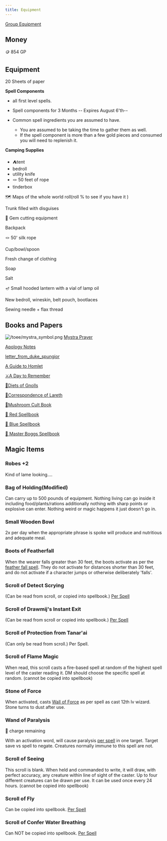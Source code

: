 ```yaml
---
title: Equipment
---
```


[Group Equipment](https://docs.google.com/spreadsheets/d/19n1yl4AQ1JiV64LYY_idK_FN5MMfU6MtAT0bgjfwm5c/edit#gid=2084483276)

## Money

🪙 854 GP

## Equipment

20 Sheets of paper

**Spell Components**

- all first level spells.

- Spell components for 3 Months -- Expires August 6'th-- 

- Common spell ingredients you are assumed to have. 
	- You are assumed to be taking the time to gather them as well. 
	- If the spell component is more than a few gold pieces and consumed you will need to replenish it. 

**Camping Supplies**

- ⛺tent
- bedroll
- utility knife
- 🪢  50 feet of rope
- tinderbox

🗺️ Maps of the whole world roll(roll % to see if you have it )

Trunk filled with disguises

💎 Gem cutting equipment

Backpack

🪢 50' silk rope

Cup/bowl/spoon

Fresh change of clothing

Soap

Salt

🪔 Small hooded lantern with a vial of lamp oil

New bedroll, wineskin, belt pouch, bootlaces

Sewing needle + flax thread

## Books and Papers

![/toee/mystra_symbol.png](/toee/mystra_symbol.png) [Mystra Prayer](/toee/papers/mystra_prayer)

[Apology Notes](/toee/papers/apology_notes)

[letter_from_duke_spungior](/toee/papers/letter_from_duke_spungior) 

[A Guide to Homlet](/toee/books/guide_to_homlet)

[⚔️A Day to Remember](/toee/books/a_day_to_remember)

[🐾Diets of Gnolls](/toee/books/diets_of_gnolls)

[🍄Correspondence of Lareth](/toee/books/correspondence_of_lareth)

[🍄Mushroom Cult Book](https://scottjbennett.com/toee/mushroom_cult_book)

[📕 Red Spellbook](https://scottjbennett.com/toee/red_spellbook/)

[📘 Blue Spellbook](https://scottjbennett.com/toee/blue_spellbook/)


[📗 Master Boggs Spellbook](https://scottjbennett.com/toee/master_boggs_spellbook/)

## Magic Items

### Robes +2

Kind of lame looking....

### Bag of Holding(Modified)

Can carry up to 500 pounds of equipment. Nothing living can go inside it including food/plants/rations additionally nothing with sharp points or explosive can enter. Nothing weird or magic happens it just doesn't go in. 

### Small Wooden Bowl

2x per day when the appropriate phrase is spoke will produce and nutritious and adequate meal.

### Boots of Featherfall

When the wearer falls greater than 30 feet, the boots activate as per the [feather fall spell](https://scottjbennett.com/toee/spells/#feather-fall). They do not activate for distances shorter than 30 feet, and do not activate if a character jumps or otherwise deliberately 'falls'.

### Scroll of Detect Scrying 

(Can be read from scroll, or copied into spellbook.) [Per Spell](https://scottjbennett.com/toee/spells/#detect-scrying) 

### Scroll of Drawmij's Instant Exit

(Can be read from scroll or copied into spellbook.) [Per Spell](https://scottjbennett.com/toee/spells/#drawmijs-instant-exit-alteration-conjuration) 

### Scroll of Protection from Tanar'ai

(Can only be read from scroll.) Per Spell.

### Scroll of Flame Magic

When read, this scroll casts a fire-based spell at random of the highest spell level of the caster reading it. DM should choose the specific spell at random. (cannot be copied into spellbook)

### Stone of Force

When activated, casts [Wall of Force](https://scottjbennett.com/toee/spells/#wall-of-force) as per spell as cast 12th lv wizard. Stone turns to dust after use.

### Wand of Paralysis

:black_square_button: charge remaining

With an activation word, will cause paralysis [per spell](https://scottjbennett.com/toee/spells/#paralyzation) in one target. Target save vs spell to negate. Creatures normally immune to this spell are not. 

###  Scroll of Seeing 

This scroll is blank. When held and commanded to write, it will draw, with perfect accuracy, any creature within line of sight of the caster. Up to four different creatures can be drawn per use. It can be used once every 24 hours. (cannot be copied into spellbook)

### Scroll of Fly 

Can be copied into spellbook. [Per Spell](https://scottjbennett.com/toee/spells/#fly)

### Scroll of Confer Water Breathing

Can NOT be copied into spellbook. [Per Spell](https://scottjbennett.com/toee/spells/#water-breathing)